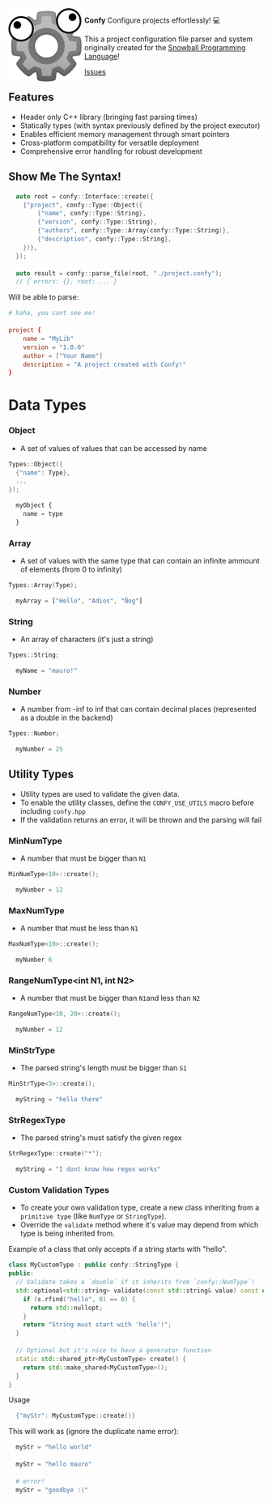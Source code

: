 
<img src="assets/logo.png" height="150" align="left"/>

**Confy**
Configure projects effortlessly! 💻

This a project configuration file parser and system originally created for the [Snowball Programming Language](https://github.com/snowball-lang)!

[Issues](https://github.com/mauro-balades/confy/issues)

## Features

* Header only C++ library (bringing fast parsing times)
* Statically types (with syntax previously defined by the project executor)
* Enables efficient memory management through smart pointers
* Cross-platform compatibility for versatile deployment
* Comprehensive error handling for robust development

## Show Me The Syntax!

```c++
  auto root = confy::Interface::create({
    {"project", confy::Type::Object({
        {"name", confy::Type::String},
        {"version", confy::Type::String},
        {"authors", confy::Type::Array(confy::Type::String)},
        {"description", confy::Type::String},
    })},
  });

  auto result = confy::parse_file(root, "./project.confy");
  // { errors: {}, root: ... }
```

Will be able to parse:

```conf
# haha, you cant see me!

project {
    name = "MyLib"
    version = "1.0.0"
    author = ["Your Name"]
    description = "A project created with Confy!"
}
```

# Data Types

### Object

* A set of values of values that can be accessed by name

```c++
Types::Object({
  {"name": Type},
  ...
});
```

```js
  myObject {
    name = type
  }
```

### Array

* A set of values with the same type that can contain an infinite ammount of elements (from 0 to infinity)

```c++
Types::Array(Type);
```

```js
  myArray = ["Hello", "Adios", "Ñog"]
```

### String

* An array of characters (it's just a string) 

```c++
Types::String;
```

```js
  myName = "mauro!"
```

### Number

* A number from -inf to inf that can contain decimal places (represented as a double in the backend)

```c++
Types::Number;
```

```js
  myNumber = 25
```

## Utility Types

* Utility types are used to validate the given data.
* To enable the utility classes, define the `CONFY_USE_UTILS` macro before including `confy.hpp`
* If the validation returns an error, it will be thrown and the parsing will fail

### MinNumType<int N1>

* A number that must be bigger than `N1`

```c++
MinNumType<10>::create();
```

```js
  myNumber = 12
```


### MaxNumType<int N1>

* A number that must be less than `N1`

```c++
MaxNumType<10>::create();
```

```js
  myNumber 6
```

### RangeNumType<int N1, int N2>

* A number that must be bigger than `N1`and less than `N2`

```c++
RangeNumType<10, 20>::create();
```

```js
  myNumber = 12
```

### MinStrType<int S1>

* The parsed string's length must be bigger than `S1`

```c++
MinStrType<3>::create();
```

```js
  myString = "hello there"
```

### StrRegexType

* The parsed string's must satisfy the given regex

```c++
StrRegexType::create("*");
```

```js
  myString = "I dont know how regex works"
```

### Custom Validation Types

* To create your own validation type, create a new class inheriting from a `primitive type` (like `NumType` or `StringType`).
* Override the `validate` method where it's value may depend from which type is being inherited from.

Example of a class that only accepts if a string starts with "hello".

```c++
class MyCustomType : public confy::StringType {
public:
  // Validate takes a `double` if it inherits from `confy::NumType`!
  std::optional<std::string> validate(const std::string& value) const override {
    if (s.rfind("hello", 0) == 0) { 
      return std::nullopt;
    }
    return "String must start with 'hello'!";
  }

  // Optional but it's nice to have a generator function
  static std::shared_ptr<MyCustomType> create() {
    return std::make_shared<MyCustomType>();
  }
}
```

Usage

```c++
  {"myStr": MyCustomType::create()}
```

This will work as (ignore the duplicate name error):

```py
  myStr = "hello world"

  myStr = "hello mauro"

  # error!
  myStr = "goodbye :("
```
